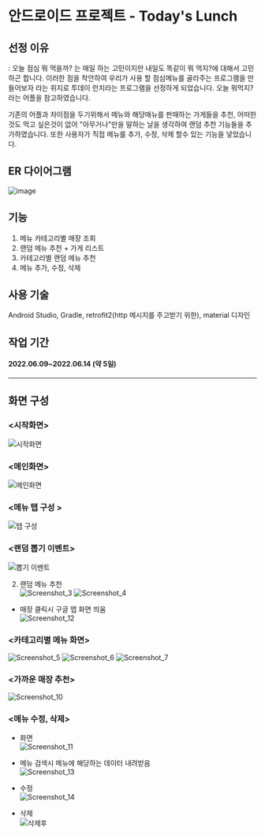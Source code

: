 # 안드로이드 프로젝트 - Today's Lunch

## 선정 이유
: 오늘 점심 뭐 먹을까? 는 매일 하는 고민이지만 내일도 똑같이 뭐 먹지?에 대해서 고민하곤 합니다. 이러한 점을 착안하여 우리가 사용 할 점심메뉴를 골라주는 프로그램을 만들어보자
  라는 취지로 투데이 런치라는 프로그램을 선정하게 되었습니다.
  오늘 뭐먹지? 라는 어플을 참고하였습니다.
  
  기존의 어플과 차이점을 두기위해서 메뉴와 해당매뉴를 판매하는 가게들을 추천, 어떠한 것도 먹고 싶은것이 없어 "아무거나"만을 말하는 날을 생각하여 랜덤 추천 기능들을 추가하였습니다.
  또한 사용자가 직접 메뉴를 추가, 수정, 삭제 할수 있는 기능을 넣었습니다.

## ER 다이어그램
![image](https://user-images.githubusercontent.com/99931188/181588819-1e807f6c-6f96-4238-bb57-25dde334c3e8.png)


## 기능
1. 메뉴 카테고리별 매장 조회
2. 랜덤 메뉴 추천 + 가게 리스트
3. 카테고리별 랜덤 메뉴 추천
4. 메뉴 추가, 수정, 삭제

## 사용 기술
Android Studio, Gradle, retrofit2(http 메시지를 주고받기 위한), material 디자인 
## 작업 기간
#### 2022.06.09~2022.06.14 (약 5일)
----
## 화면 구성
### <시작화면>
![시작화면](https://user-images.githubusercontent.com/99931188/181199060-5e9a9bb9-ae46-4d77-91fd-3d72009e1d8e.jpg)

### <메인화면>
![메인화면](https://user-images.githubusercontent.com/99931188/181199313-4b13a9cc-8bd3-4584-b0b6-cdf480e11981.jpg)


### <메뉴 탭 구성 >
![탭 구성](https://user-images.githubusercontent.com/99931188/181200477-a404c485-539c-4bf8-8426-7a9c18656bbf.jpg)


### <랜덤 뽑기 이벤트>
![뽑기 이벤트](https://user-images.githubusercontent.com/99931188/181457911-738c1b33-6fab-44d4-80c5-810af2faaabb.gif)


2. 랜덤 메뉴 추천<br/>
![Screenshot_3](https://user-images.githubusercontent.com/99931188/181203092-0f1c4156-42a2-44cb-ae3b-513596fac5b9.jpg)
![Screenshot_4](https://user-images.githubusercontent.com/99931188/181203109-f70f4ad8-b897-49e4-921a-16b50b6c963f.jpg)

- 매장 클릭시 구글 맵 화면 띄움<br/>
![Screenshot_12](https://user-images.githubusercontent.com/99931188/181201455-370f3779-d7a1-452e-a554-06b6cc4c951c.jpg)


### <카테고리별 메뉴 화면><br/>
![Screenshot_5](https://user-images.githubusercontent.com/99931188/181200236-c73a1cca-77d8-4d13-a2a0-eaa2171c58db.jpg)
![Screenshot_6](https://user-images.githubusercontent.com/99931188/181200276-6161a757-d578-4c5c-b770-dae09b793bfb.jpg)
![Screenshot_7](https://user-images.githubusercontent.com/99931188/181200307-6f83c2dd-453e-4177-8be8-6cd372862207.jpg)

### <가까운 매장 추천><br/>
![Screenshot_10](https://user-images.githubusercontent.com/99931188/181200404-31f9afd4-ecdc-48ff-a3f0-76d0ada23c8a.jpg)

### <메뉴 수정, 삭제>
- 화면<br/>
![Screenshot_11](https://user-images.githubusercontent.com/99931188/181200632-794cc819-2ce5-49b5-a828-b33e2b2a8d2c.jpg)

- 메뉴 검색시 메뉴에 해당하는 데이터 내려받음<br/>
![Screenshot_13](https://user-images.githubusercontent.com/99931188/181201075-95f21e9d-c11d-4cbc-b11b-fa4c78422223.jpg)
- 수정<br/>
![Screenshot_14](https://user-images.githubusercontent.com/99931188/181201338-baaf4c13-3ebf-4f8a-ba8c-3dd90a07231f.jpg)
- 삭제<br/>
![삭제후](https://user-images.githubusercontent.com/99931188/181201397-2b0d493f-be84-4754-9be2-b76893b02010.jpg)






   
